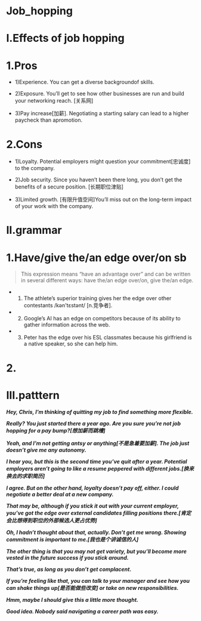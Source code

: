 # Job_hopping
# I.Effects of job hopping
# 1.Pros
- 1)Experience. You can get a diverse backgroundof skills. 

- 2)Exposure. You’ll get to see how other businesses are run and build your networking reach. [关系网]

- 3)Pay increase[加薪]. Negotiating a starting salary can lead to a higher paycheck than apromotion. 

# 2.Cons
- 1)Loyalty. Potential employers might question your commitment[忠诚度] to the company. 

- 2)Job security. Since you haven’t been there long, you don’t get the benefits of a secure position. [长期职位津贴]

- 3)Limited growth. [有限升值空间]You’ll miss out on the long-term impact of your work with the company. 

# II.grammar
# 1.Have/give  the/an edge over/on sb
> This expression means “have an advantage over” and can be written in several different ways: have the/an edge over/on, give the/an edge.

- 1. The athlete’s superior training gives her the edge over other contestants /kən'tɛstənt/ [n.竞争者].  

- 2. Google’s AI has an edge on competitors because of its ability to gather information across the web. 

- 3. Peter has the edge over his ESL classmates because his girlfriend is a native speaker, so she can help him. 

# 2.



















# III.patttern
***Hey, Chris, I’m thinking of quitting my job to find something more flexible.***

***Really? You just started there a year ago. Are you sure you’re not job hopping for a pay bump?[想加薪而跳槽]***

***Yeah, and I’m not getting antsy or anything[不是急着要加薪]. The job just doesn’t give me any autonomy.***

***I hear you, but this is the second time you’ve quit after a year. Potential employers aren’t going to like a resume peppered with different jobs.[换来换去的求职简历]***

***I agree. But on the other hand, loyalty doesn’t pay off, either. I could negotiate a better deal at a new company.***

***That may be, although if you stick it out with your current employer, you’ve got the edge over external candidates filling positions there.[肯定会比想得到职位的外部候选人更占优势]***

***Oh, I hadn’t thought about that, actually. Don’t get me wrong. Showing commitment is important to me.[我也是个讲诚信的人]***

***The other thing is that you may not get variety, but you’ll become more vested in the future success if you stick around.***

***That’s true, as long as you don’t get complacent.***

***If you’re feeling like that, you can talk to your manager and see how you can shake things up[是否能做些改变] or take on new responsibilities.***

***Hmm, maybe I should give this a little more thought.***

***Good idea. Nobody said navigating a career path was easy.***








